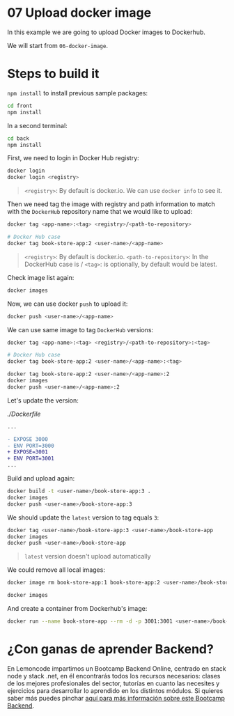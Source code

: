 # 07 Upload docker image

In this example we are going to upload Docker images to Dockerhub.

We will start from `06-docker-image`.

# Steps to build it

`npm install` to install previous sample packages:

```bash
cd front
npm install

```

In a second terminal:

```bash
cd back
npm install

```

First, we need to login in Docker Hub registry:

```bash
docker login
docker login <registry>
```

> `<registry>`: By default is docker.io.
> We can use `docker info` to see it.

Then we need tag the image with registry and path information to match with the `DockerHub` repository name that we would like to upload:

```bash
docker tag <app-name>:<tag> <registry>/<path-to-repository>

# Docker Hub case
docker tag book-store-app:2 <user-name>/<app-name>

```

> `<registry>`: By default is docker.io.
> `<path-to-repository>`: In the DockerHub case is <user-name>/<app-name>
> `<tag>`: is optionally, by default would be latest.

Check image list again:

```bash
docker images
```

Now, we can use docker `push` to upload it:

```bash
docker push <user-name>/<app-name>
```

We can use same image to tag `DockerHub` versions:

```bash
docker tag <app-name>:<tag> <registry>/<path-to-repository>:<tag>

# Docker Hub case
docker tag book-store-app:2 <user-name>/<app-name>:<tag>

```

```bash
docker tag book-store-app:2 <user-name>/<app-name>:2
docker images
docker push <user-name>/<app-name>:2
```

Let's update the version:

_./Dockerfile_

```diff
...

- EXPOSE 3000
- ENV PORT=3000
+ EXPOSE=3001
+ ENV PORT=3001
...

```

Build and upload again:

```bash
docker build -t <user-name>/book-store-app:3 .
docker images
docker push <user-name>/book-store-app:3
```

We should update the `latest` version to tag equals `3`:

```bash
docker tag <user-name>/book-store-app:3 <user-name>/book-store-app
docker images
docker push <user-name>/book-store-app
```

> `latest` version doesn't upload automatically

We could remove all local images:

```bash
docker image rm book-store-app:1 book-store-app:2 <user-name>/book-store-app:2 <user-name>/book-store-app:3 <user-name>/book-store-app:latest

docker images
```

And create a container from Dockerhub's image:

```bash
docker run --name book-store-app --rm -d -p 3001:3001 <user-name>/book-store-app:3
```

# ¿Con ganas de aprender Backend?

En Lemoncode impartimos un Bootcamp Backend Online, centrado en stack node y stack .net, en él encontrarás todos los recursos necesarios: clases de los mejores profesionales del sector, tutorías en cuanto las necesites y ejercicios para desarrollar lo aprendido en los distintos módulos. Si quieres saber más puedes pinchar [aquí para más información sobre este Bootcamp Backend](https://lemoncode.net/bootcamp-backend#bootcamp-backend/banner).

